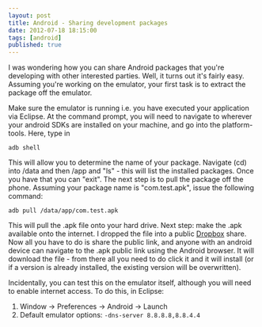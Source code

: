 ```yaml
---
layout: post
title: Android - Sharing development packages
date: 2012-07-18 18:15:00
tags: [android]
published: true
---
```


I was wondering how you can share Android packages that you're developing with other interested parties. Well, it turns out it's fairly easy. Assuming you're working on the emulator, your first task is to extract the package off the emulator.

Make sure the emulator is running i.e. you have executed your application via Eclipse. At the command prompt, you will need to navigate to wherever your android SDKs are installed on your machine, and go into the platform-tools. Here, type in

```shell
adb shell
```

This will allow you to determine the name of your package. Navigate (cd) into /data and then /app and "ls" - this will list the installed packages. Once you have that you can "exit".
The next step is to pull the package off the phone. Assuming your package name is "com.test.apk", issue the following command:

```shell
adb pull /data/app/com.test.apk
```

This will pull the .apk file onto your hard drive.
Next step: make the .apk available onto the internet. I dropped the file into a public [Dropbox](http://www.dropbox.com/) share. Now all you have to do is share the public link, and anyone with an android device can navigate to the .apk public link using the Android browser. It will download the file - from there all you need to do click it and it will install (or if a version is already installed, the existing version will be overwritten).

Incidentally, you can test this on the emulator itself, although you will need to enable internet access. To do this, in Eclipse:

1. Window -> Preferences -> Android -> Launch
2. Default emulator options: `-dns-server 8.8.8.8,8.8.4.4`